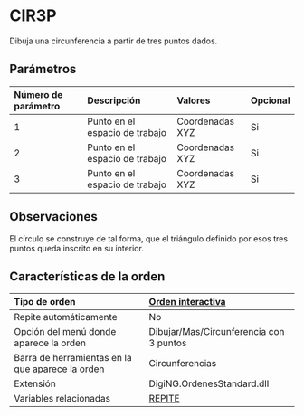 # CIR3P

Dibuja una circunferencia a partir de tres puntos dados.

## Parámetros

| Número de parámetro | Descripción | Valores | Opcional |
| :--- | :--- | :--- | :--- |
| 1 | Punto en el espacio de trabajo | Coordenadas XYZ | Si |
| 2 | Punto en el espacio de trabajo | Coordenadas XYZ | Si |
| 3 | Punto en el espacio de trabajo | Coordenadas XYZ | Si |

## Observaciones

El círculo se construye de tal forma, que el triángulo definido por esos tres puntos queda inscrito en su interior.

## Características de la orden

| Tipo de orden | [Orden interactiva](cir3p.md) |
| :--- | :--- |
| Repite automáticamente | No |
| Opción del menú donde aparece la orden | Dibujar/Mas/Circunferencia con 3 puntos |
| Barra de herramientas en la que aparece la orden | Circunferencias |
| Extensión | DigiNG.OrdenesStandard.dll |
| Variables relacionadas | [REPITE](/digi3d-net/referencia/digi3d.net/ventana-de-dibujo/ordenes/c/REPITE.html) |

